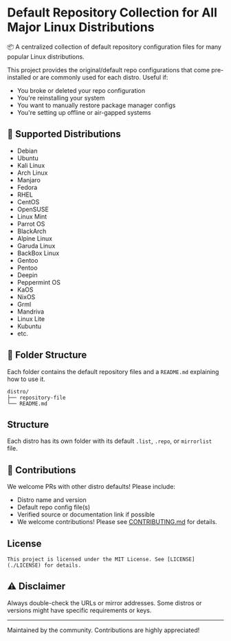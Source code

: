 <p align="center">
   <im src="logo.jpg" width="250" alt="Default Repo All Distro Linux Logo">
</p>

# Default Repository Collection for All Major Linux Distributions

📦 A centralized collection of default repository configuration files for many popular Linux distributions.

This project provides the original/default repo configurations that come pre-installed or are commonly used for each distro. Useful if:

- You broke or deleted your repo configuration
- You're reinstalling your system
- You want to manually restore package manager configs
- You're setting up offline or air-gapped systems

## 🐧 Supported Distributions
- Debian
- Ubuntu
- Kali Linux
- Arch Linux
- Manjaro
- Fedora
- RHEL
- CentOS
- OpenSUSE
- Linux Mint
- Parrot OS
- BlackArch
- Alpine Linux
- Garuda Linux
- BackBox Linux
- Gentoo
- Pentoo
- Deepin
- Peppermint OS
- KaOS
- NixOS
- Grml
- Mandriva
- Linux Lite
- Kubuntu
- etc.


## 📁 Folder Structure

Each folder contains the default repository files and a `README.md` explaining how to use it.

```
distro/
├── repository-file
└── README.md
```
## Structure

Each distro has its own folder with its default `.list`, `.repo`, or `mirrorlist` file.

## 📌 Contributions

We welcome PRs with other distro defaults! Please include:

- Distro name and version
- Default repo config file(s)
- Verified source or documentation link if possible
- We welcome contributions! Please see [CONTRIBUTING.md](./CONTRIBUTING.md) for details.

## License
```
This project is licensed under the MIT License. See [LICENSE](./LICENSE) for details.
```

## ⚠️ Disclaimer

Always double-check the URLs or mirror addresses. Some distros or versions might have specific requirements or keys.

---
Maintained by the community. Contributions are highly appreciated!
